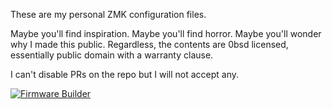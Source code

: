 These are my personal ZMK configuration files.

Maybe you'll find inspiration. Maybe you'll find horror. Maybe you'll wonder why
I made this public. Regardless, the contents are 0bsd licensed, essentially
public domain with a warranty clause.

I can't disable PRs on the repo but I will not accept any.

[![Firmware Builder](https://github.com/sungo/zmk-config/actions/workflows/build.yml/badge.svg)](https://github.com/sungo/zmk-config/actions/workflows/build.yml)

